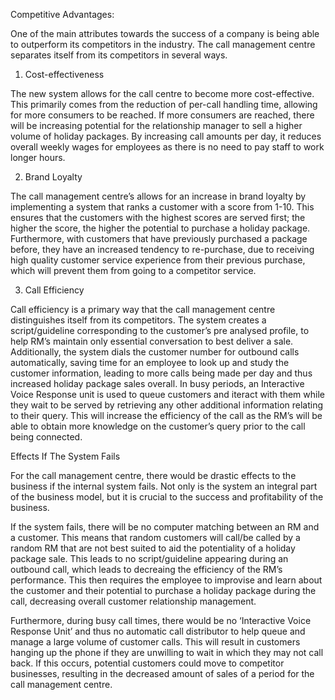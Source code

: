 Competitive Advantages:
 
One of the main attributes towards the success of a company is being able to outperform its competitors in the industry. The call management centre separates itself from its competitors in several ways.
 
 
1. 	Cost-effectiveness

The new system allows for the call centre to become more cost-effective. This primarily comes from the reduction of per-call handling time, allowing for more consumers to be reached. If more consumers are reached, there will be increasing potential for the relationship manager to sell a higher volume of holiday packages. By increasing call amounts per day, it reduces overall weekly wages for employees as there is no need to pay staff to work longer hours. 
 
2. 	Brand Loyalty

The call management centre’s allows for an increase in brand loyalty by implementing a system that ranks a customer with a score from 1-10. This ensures that the customers with the highest scores are served first; the higher the score, the higher the potential to purchase a holiday package. Furthermore, with customers that have previously purchased a package before, they have an increased tendency to re-purchase, due to receiving high quality customer service experience from their previous purchase, which will prevent them from going to a competitor service.
 
3. 	Call Efficiency

Call efficiency is a primary way that the call management centre distinguishes itself from its competitors. The system creates a script/guideline corresponding to the customer’s pre analysed profile, to help RM’s maintain only essential conversation to best deliver a sale. Additionally, the system dials the customer number for outbound calls automatically, saving time for an employee to look up and study the customer information, leading to more calls being made per day and thus increased holiday package sales overall.  In busy periods, an Interactive Voice Response unit is used to queue customers and iteract with them while they wait to be served by retrieving any other additional information relating to their query. This will increase the efficiency of the call as the RM’s will be able to obtain more knowledge on the customer’s query prior to the call being connected. 
 
 
Effects If The System Fails
 
For the call management centre, there would be drastic effects to the business if the internal system fails. Not only is the system an integral part of the business model, but it is crucial to the success and profitability of the business.
 
If the system fails, there will be no computer matching between an RM and a customer. This means that random customers will call/be called by a random RM that are not best suited to aid the potentiality of a holiday package sale. This leads to no script/guideline appearing during an outbound call, which leads to decreaing the efficiency of the RM’s performance. This then requires the employee to improvise and learn about the customer and their potential to purchase a holiday package during the call, decreasing overall customer relationship management.
 
Furthermore, during busy call times, there would be no ‘Interactive Voice Response Unit’ and thus no automatic call distributor to help queue and manage a large volume of customer calls. This will result in customers hanging up the phone if they are unwilling to wait in which they may not call back. If this occurs, potential customers could move to competitor businesses, resulting in the decreased amount of sales of a period for the call management centre.

